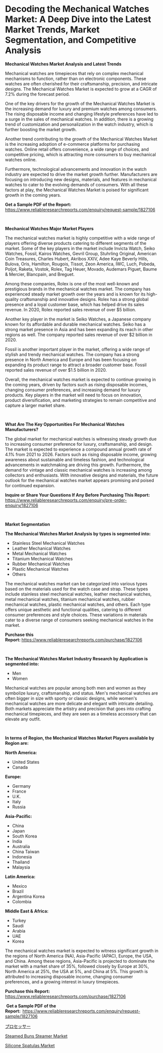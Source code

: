 <p><h1>Decoding the Mechanical Watches Market: A Deep Dive into the Latest Market Trends, Market Segmentation, and Competitive Analysis</h1></p><p><strong>Mechanical Watches Market Analysis and Latest Trends</strong></p>
<p><p>Mechanical watches are timepieces that rely on complex mechanical mechanisms to function, rather than on electronic components. These watches are often cherished for their craftsmanship, precision, and intricate designs. The Mechanical Watches Market is expected to grow at a CAGR of 7.2% during the forecast period.</p><p>One of the key drivers for the growth of the Mechanical Watches Market is the increasing demand for luxury and premium watches among consumers. The rising disposable income and changing lifestyle preferences have led to a surge in the sales of mechanical watches. In addition, there is a growing trend of customization and personalization in the watch industry, which is further boosting the market growth.</p><p>Another trend contributing to the growth of the Mechanical Watches Market is the increasing adoption of e-commerce platforms for purchasing watches. Online retail offers convenience, a wide range of choices, and competitive pricing, which is attracting more consumers to buy mechanical watches online.</p><p>Furthermore, technological advancements and innovation in the watch industry are expected to drive the market growth further. Manufacturers are focusing on introducing new designs, materials, and features in mechanical watches to cater to the evolving demands of consumers. With all these factors at play, the Mechanical Watches Market is poised for significant growth in the coming years.</p></p>
<p><strong>Get a Sample PDF of the Report:&nbsp;</strong> <a href="https://www.reliableresearchreports.com/enquiry/request-sample/1827106">https://www.reliableresearchreports.com/enquiry/request-sample/1827106</a></p>
<p>&nbsp;</p>
<p><strong>Mechanical Watches Major Market Players</strong></p>
<p><p>The mechanical watches market is highly competitive with a wide range of players offering diverse products catering to different segments of the market. Some of the key players in the market include Invicta Watch, Seiko Watches, Fossil, Kairos Watches, Gevril Group, Stuhrling Original, American Coin Treasures, Charles Hubert, Akribos XXIV, Adee Kaye Beverly Hills, Bulova, Oris, Hamilton, Rougois, Tissot, Zeon America, IWC, Luch, Pobeda, Poljot, Raketa, Vostok, Rolex, Tag Heuer, Movado, Audemars Piguet, Baume & Mercier, Blancpain, and Breguet.</p><p>Among these companies, Rolex is one of the most well-known and prestigious brands in the mechanical watches market. The company has experienced steady market growth over the years and is known for its high-quality craftsmanship and innovative designs. Rolex has a strong global presence and a loyal customer base, which has helped drive its sales revenue. In 2020, Rolex reported sales revenue of over $5 billion.</p><p>Another key player in the market is Seiko Watches, a Japanese company known for its affordable and durable mechanical watches. Seiko has a strong market presence in Asia and has been expanding its reach in other regions as well. The company reported sales revenue of over $2 billion in 2020.</p><p>Fossil is another important player in the market, offering a wide range of stylish and trendy mechanical watches. The company has a strong presence in North America and Europe and has been focusing on expanding its product range to attract a broader customer base. Fossil reported sales revenue of over $1.5 billion in 2020.</p><p>Overall, the mechanical watches market is expected to continue growing in the coming years, driven by factors such as rising disposable incomes, changing consumer preferences, and increasing demand for luxury products. Key players in the market will need to focus on innovation, product diversification, and marketing strategies to remain competitive and capture a larger market share.</p></p>
<p>&nbsp;</p>
<p><strong>What Are The Key Opportunities For Mechanical Watches Manufacturers?</strong></p>
<p><p>The global market for mechanical watches is witnessing steady growth due to increasing consumer preference for luxury, craftsmanship, and design. The market is expected to experience a compound annual growth rate of 4.1% from 2021 to 2026. Factors such as rising disposable income, growing awareness about sustainable and timeless fashion, and technological advancements in watchmaking are driving this growth. Furthermore, the demand for vintage and classic mechanical watches is increasing among collectors and enthusiasts. With innovative designs and materials, the future outlook for the mechanical watches market appears promising and poised for continued expansion.</p></p>
<p><strong>Inquire or Share Your Questions If Any Before Purchasing This Report:</strong> <a href="https://www.reliableresearchreports.com/enquiry/pre-order-enquiry/1827106">https://www.reliableresearchreports.com/enquiry/pre-order-enquiry/1827106</a></p>
<p>&nbsp;</p>
<p><strong>Market Segmentation</strong></p>
<p><strong>The Mechanical Watches Market Analysis by types is segmented into:</strong></p>
<p><ul><li>Stainless Steel Mechanical Watches</li><li>Leather Mechanical Watches</li><li>Metal Mechanical Watches</li><li>Titanium Mechanical Watches</li><li>Rubber Mechanical Watches</li><li>Plastic Mechanical Watches</li><li>Others</li></ul></p>
<p><p>The mechanical watches market can be categorized into various types based on the materials used for the watch case and strap. These types include stainless steel mechanical watches, leather mechanical watches, metal mechanical watches, titanium mechanical watches, rubber mechanical watches, plastic mechanical watches, and others. Each type offers unique aesthetic and functional qualities, catering to different consumer preferences and style choices. These variations in materials cater to a diverse range of consumers seeking mechanical watches in the market.</p></p>
<p><strong>Purchase this Report:&nbsp;</strong><a href="https://www.reliableresearchreports.com/purchase/1827106">https://www.reliableresearchreports.com/purchase/1827106</a></p>
<p>&nbsp;</p>
<p><strong>The Mechanical Watches Market Industry Research by Application is segmented into:</strong></p>
<p><ul><li>Men</li><li>Women</li></ul></p>
<p><p>Mechanical watches are popular among both men and women as they symbolize luxury, craftsmanship, and status. Men's mechanical watches are often bigger in size with sporty or classic designs, while women's mechanical watches are more delicate and elegant with intricate detailing. Both markets appreciate the artistry and precision that goes into crafting mechanical timepieces, and they are seen as a timeless accessory that can elevate any outfit.</p></p>
<p>&nbsp;</p>
<p><strong>In terms of Region, the Mechanical Watches Market Players available by Region are:</strong></p>
<p>
    <p> <strong> North America: </strong>
        <ul>
            <li>United States</li>
            <li>Canada</li>
        </ul>
        </p> 
    <p> <strong> Europe: </strong>
        <ul>
            <li>Germany</li>
            <li>France</li>
            <li>U.K.</li>
            <li>Italy</li>
            <li>Russia</li>
        </ul>
        </p> 
    <p> <strong> Asia-Pacific: </strong>
        <ul>
            <li>China</li>
            <li>Japan</li>
            <li>South Korea</li>
            <li>India</li>
            <li>Australia</li>
            <li>China Taiwan</li>
            <li>Indonesia</li>
            <li>Thailand</li>
            <li>Malaysia</li>
        </ul>
        </p> 
    <p> <strong> Latin America: </strong>
        <ul>
            <li>Mexico</li>
            <li>Brazil</li>
            <li>Argentina Korea</li>
            <li>Colombia</li>
        </ul>
        </p> 
    <p> <strong> Middle East & Africa: </strong>
        <ul>
            <li>Turkey</li>
            <li>Saudi</li>
            <li>Arabia</li>
            <li>UAE</li>
            <li>Korea</li>
        </ul>
    </p>
    </p>
<p><p>The mechanical watches market is expected to witness significant growth in the regions of North America (NA), Asia-Pacific (APAC), Europe, the USA, and China. Among these regions, Asia-Pacific is projected to dominate the market with a market share of 35%, followed closely by Europe at 30%, North America at 25%, the USA at 5%, and China at 5%. This growth is attributed to increasing disposable income, changing consumer preferences, and a growing interest in luxury timepieces.</p></p>
<p><strong>Purchase this Report: </strong><a href="https://www.reliableresearchreports.com/purchase/1827106">https://www.reliableresearchreports.com/purchase/1827106</a></p>
<p>&nbsp;<strong>Get a Sample PDF of the Report:&nbsp;&nbsp;</strong><a href="https://www.reliableresearchreports.com/enquiry/request-sample/1827106">https://www.reliableresearchreports.com/enquiry/request-sample/1827106</a></p>
<p><strong></strong></p>
<p><p><a href="https://github.com/Sophiaard2003/Market-Research-Report-List-1/blob/main/60150006298.md">プロセッサー</a></p><p><a href="https://github.com/jerrycopelandthomaswsqd8q/Market-Research-Report-List-1/blob/main/steamed-buns-steamer-market.md">Steamed Buns Steamer Market</a></p><p><a href="https://github.com/brenzgnarento/Market-Research-Report-List-1/blob/main/silicone-spatulas-market.md">Silicone Spatulas Market</a></p></p>